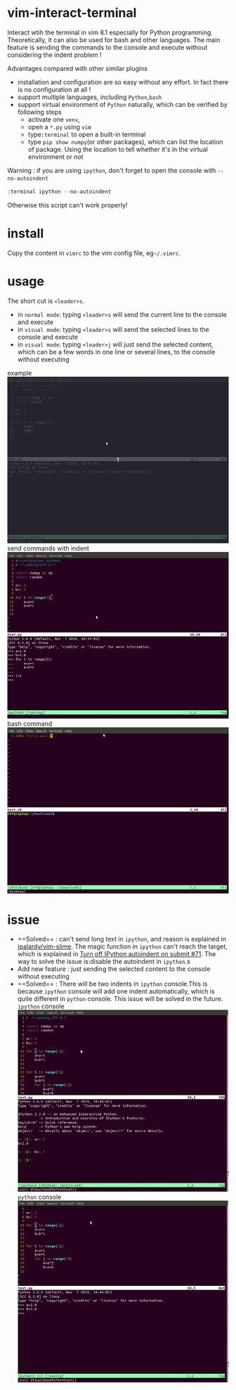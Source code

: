 # vim-interact-terminal
Interact wtih the terminal in vim 8.1 especially for Python programming. Theoretically, it can also be used for bash and other languages. The main feature is sending the commands to the console and execute without considering the indent problem !

Advantages compared with other similar plugins
- installation and configuration are so easy without any effort. In fact there is no configuration at all !
- support multiple languages, including `Python`,`bash`
- support virtual environment of `Python` naturally, which can be verified by following steps
	- activate one `venv`,
	- open a `*.py` using `vim`
	- type`:terminal` to open a built-in terminal
	- type `pip show numpy`(or other packages), which can list the location of package. Using the location to tell whether it's in the virtual environment or not

Warning : if you are using `ipython`, don't forget to open the console with `--no-autoindent`
```python
:terminal ipython --no-autoindent
```
Otherwise this script can't work properly!

# install
Copy the content in `vimrc` to the vim config file, eg`~/.vimrc`.

# usage
The short cut is `<leader>s`.
- in `normal mode`: typing `<leader>s` will send the current line to the console and execute
- in `visual mode`: typing `<leader>s` will send the selected lines to the console and execute
- in `visual mode`: typing `<leader>j` will just send the selected content, which can be a few words in one line or several lines, to the console without executing

example
![1gif](./pic/1.gif)
send commands with indent
![2gif](./pic/2.gif)
bash command
![3](./pic/3.gif)

# issue
- ==Solved== : can't send long text in `ipython`, and reason is explained in [jpalardy/vim-slime](https://github.com/jpalardy/vim-slime/blob/master/autoload/slime.vim). The magic function in `ipython` can't reach the target, which is explained in [Turn off IPython autoindent on submit #71](https://github.com/kassio/neoterm/issues/71). The way to solve the issue is:disable the autoindent in `ipython`.s
- Add new feature : just sending the selected content to the console without executing
- ==Solved== : There will be two indents in `ipython` console.This is because `ipython` console will add one indent automatically, which is quite different in `python` console. This issue will be solved in the future. 
`ipython` console
![5](./pic/5.gif)
`python` console
![6](./pic/6.gif)

